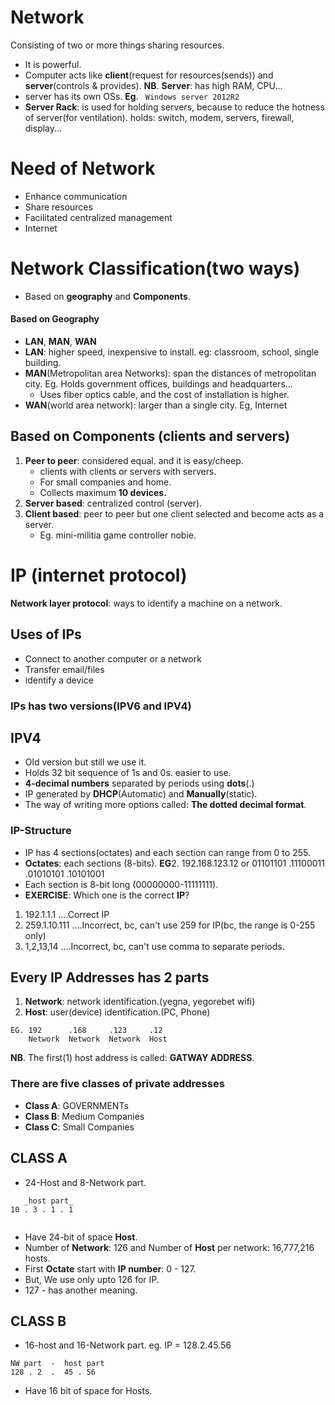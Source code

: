 # Network

Consisting of two or more things sharing resources.
- It is powerful.
- Computer acts like **client**(request for resources(sends)) and **server**(controls & provides).
**NB**. **Server**: has high RAM, CPU...
- server has its own OSs.
**Eg**. ` Windows server 2012R2`
- **Server Rack**: is used for holding servers, because to reduce the hotness of server(for ventilation). holds:  switch, modem, servers, firewall, display...
# Need of Network

- Enhance communication
- Share resources
- Facilitated centralized management
- Internet
# Network Classification(two ways)
- Based on **geography** and **Components**.
#### Based on **Geography**
-  **LAN**, **MAN**, **WAN**
- **LAN**: higher speed, inexpensive to install. eg: classroom, school, single building.
- **MAN**(Metropolitan area Networks): span the distances of metropolitan city. 
     Eg. Holds government offices, buildings and headquarters...
    - Uses fiber optics cable, and the cost of installation is higher.
- **WAN**(world area network): larger than a single city. Eg, Internet
## Based on Components (clients and servers)

1. **Peer to peer**: considered equal. and it is easy/cheep. 
   - clients with clients or servers with servers.
   - For small companies and home.
   - Collects maximum **10 devices.**
2. **Server based**: centralized control (server).
3. **Client based**:  peer to peer but one client selected and become acts as a server. 
   - Eg.  mini-militia game controller nobie.
# IP (internet protocol)

**Network layer protocol**: ways to identify a machine on a network.
## Uses of IPs
- Connect to another computer or a network
- Transfer email/files
- identify a device
### IPs has two versions(IPV6 and IPV4)
## IPV4
- Old version but still we use it.
- Holds 32 bit sequence of 1s and 0s. easier to use.
- **4-decimal numbers** separated by periods using **dots**(.)
- IP generated by **DHCP**(Automatic) and **Manually**(static).
- The way of writing more options called: **The dotted decimal format**.
### IP-Structure

- IP has 4 sections(octates) and each section can range from 0 to 255.
- **Octates**: each sections (8-bits).
**EG**2.  192.168.123.12     or     01101101 .11100011 .01010101 .10101001
- Each section is 8-bit long (00000000-11111111).
- **EXERCISE**: Which one is the correct **IP**?
1.  192.1.1.1         ....Correct IP
2.  259.1.10.111   ....Incorrect, bc, can't use 259 for IP(bc, the range is 0-255 only)
3.  1,2,13,14         ....Incorrect, bc, can't use comma to separate periods.
## Every IP Addresses has 2 parts
1. **Network**: network identification.(yegna, yegorebet wifi)
2. **Host**: user(device) identification.(PC, Phone)
```
EG. 192      .168     .123     .12
    Network  Network  Network  Host
```
**NB**. The first(1) host address is called: **GATWAY ADDRESS**.
### There are five classes of private addresses
- **Class A**: GOVERNMENTs
- **Class B**: Medium Companies
- **Class C**: Small Companies
## CLASS A
- 24-Host and 8-Network part.
```
   _host part_
10 . 3 . 1 . 1
   
```
- Have 24-bit of space **Host**.
- Number of **Network**: 126   and  Number of **Host** per network: 16,777,216 hosts.
- First **Octate** start with **IP number**: 0 - 127.
- But, We use only upto 126 for IP.
- 127 - has another meaning.
## CLASS B
- 16-host and 16-Network part. eg. IP = 128.2.45.56
```
NW part  -  host part
128 . 2  .  45 . 56
```
- Have 16 bit of space for Hosts.